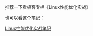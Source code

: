 

推荐一下看极客专栏《Linux性能优化实战》

也可以看这个笔记：

[Linux性能优化实战笔记](https://jiankunking.com/linux-performance-optimization-practices-notes.html)